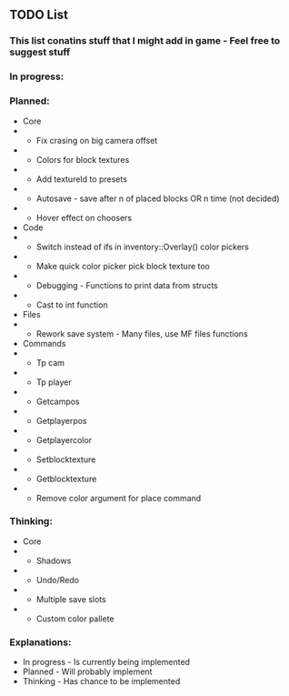 ## TODO List
### This list conatins stuff that I might add in game - Feel free to suggest stuff

### In progress:

### Planned:
- Core
- - Fix crasing on big camera offset
- - Colors for block textures
- - Add textureId to presets
- - Autosave - save after n of placed blocks OR n time (not decided)
- - Hover effect on choosers
- Code
- - Switch instead of ifs in inventory::Overlay() color pickers
- - Make quick color picker pick block texture too
- - Debugging - Functions to print data from structs
- - Cast to int function
- Files
- - Rework save system - Many files, use MF files functions
- Commands
- - Tp cam
- - Tp player
- - Getcampos
- - Getplayerpos
- - Getplayercolor
- - Setblocktexture
- - Getblocktexture
- - Remove color argument for place command

### Thinking:
- Core
- - Shadows
- - Undo/Redo
- - Multiple save slots
- - Custom color pallete

### Explanations:
- In progress - Is currently being implemented
- Planned     - Will probably implement
- Thinking    - Has chance to be implemented
